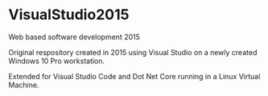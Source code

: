 # VisualStudio2015
Web based software development 2015

Original respository created in 2015 using Visual Studio on a newly created Windows 10 Pro workstation.

Extended for Visual Studio Code and Dot Net Core running in a Linux Virtual Machine.
